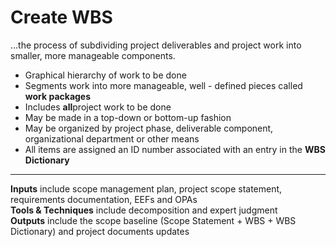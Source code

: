 # Create WBS

…the process of subdividing project deliverables and project work into smaller, more manageable components. 

- Graphical hierarchy of work to be done 
- Segments work into more manageable, well - defined pieces called **work packages**
- Includes **all**project work to be done 
- May be made in a top-down or bottom-up fashion 
- May be organized by project phase, deliverable component, organizational department or other means 
- All items are assigned an ID number associated with an entry in the **WBS Dictionary**

---

**Inputs** include scope management plan, project scope statement, requirements documentation, EEFs and OPAs      
**Tools & Techniques** include decomposition and expert judgment      
**Outputs** include the scope baseline (Scope Statement + WBS + WBS Dictionary) and project documents updates     